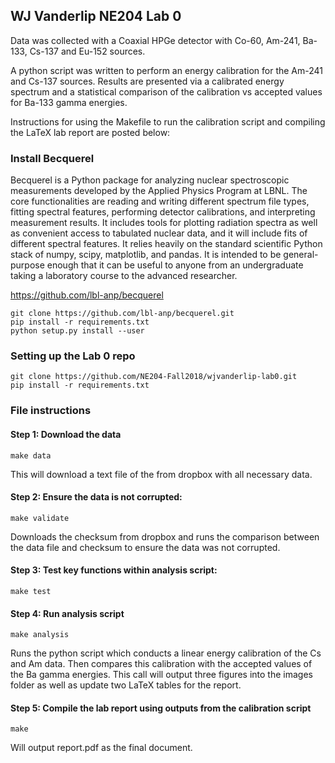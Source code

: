 ## WJ Vanderlip NE204 Lab 0

Data was collected with a Coaxial HPGe detector with Co-60,
Am-241, Ba-133, Cs-137 and Eu-152 sources.

A python script was written to perform an energy calibration for the
Am-241 and Cs-137 sources. Results are presented via a calibrated energy
spectrum and a statistical comparison of the calibration vs accepted values
for Ba-133 gamma energies.

Instructions for using the Makefile to run the calibration script and
compiling the LaTeX lab report are posted below:

### Install Becquerel

Becquerel is a Python package for analyzing nuclear spectroscopic measurements developed by the Applied Physics Program at LBNL. The core functionalities are reading and writing different spectrum file types, fitting spectral features, performing detector calibrations, and interpreting measurement results. It includes tools for plotting radiation spectra as well as convenient access to tabulated nuclear data, and it will include fits of different spectral features. It relies heavily on the standard scientific Python stack of numpy, scipy, matplotlib, and pandas. It is intended to be general-purpose enough that it can be useful to anyone from an undergraduate taking a laboratory course to the advanced researcher.

https://github.com/lbl-anp/becquerel


```
git clone https://github.com/lbl-anp/becquerel.git
pip install -r requirements.txt
python setup.py install --user
```

### Setting up the Lab 0 repo
```
git clone https://github.com/NE204-Fall2018/wjvanderlip-lab0.git
pip install -r requirements.txt
```

### File instructions

#### Step 1: Download the data
```
make data
```
This will download a text file of the from dropbox with all necessary data.

#### Step 2: Ensure the data is not corrupted:
```
make validate
```
Downloads the checksum from dropbox and runs the comparison between the data file and checksum
to ensure the data was not corrupted.

#### Step 3: Test key functions within analysis script:
```
make test
```

#### Step 4: Run analysis script

```
make analysis
```
Runs the python script which conducts a linear energy calibration of the Cs and Am data. Then compares
this calibration with the accepted values of the Ba gamma energies. This call will output three figures into the images
folder as well as update two LaTeX tables for the report.

#### Step 5: Compile the lab report using outputs from the calibration script
```
make
```
Will output report.pdf as the final document.
